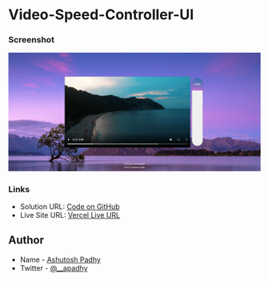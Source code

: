 # Video-Speed-Controller-UI

### Screenshot

![screenshot](screenshot.png)

### Links

- Solution URL: [Code on GitHub](https://github.com/a-padhy/Video-Speed-Controller-UI)
- Live Site URL: [Vercel Live URL](https://ap-video-speed-controller-ui.vercel.app/)

## Author

- Name - [Ashutosh Padhy](https://ashutoshpadhy.vercel.app/)
- Twitter - [@__apadhy](https://www.twitter.com/__apadhy)
 
